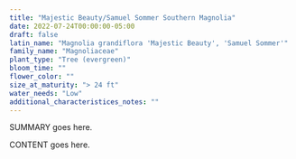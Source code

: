 ```yaml
---
title: "Majestic Beauty/Samuel Sommer Southern Magnolia"
date: 2022-07-24T00:00:00-05:00
draft: false
latin_name: "Magnolia grandiflora 'Majestic Beauty', 'Samuel Sommer'"
family_name: "Magnoliaceae"
plant_type: "Tree (evergreen)"
bloom_time: ""
flower_color: ""
size_at_maturity: "> 24 ft"
water_needs: "Low"
additional_characteristices_notes: ""
---
```


SUMMARY goes here.

<!--more-->

CONTENT goes here.
